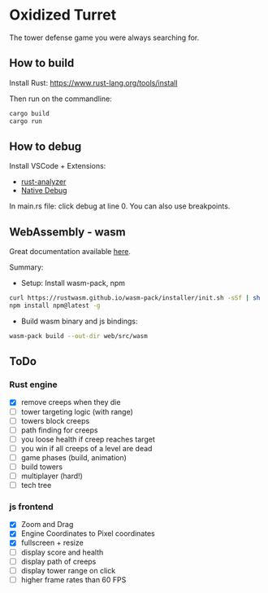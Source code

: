 # Oxidized Turret

The tower defense game you were always searching for.

## How to build

Install Rust: https://www.rust-lang.org/tools/install

Then run on the commandline:
```bash
cargo build
cargo run
```

## How to debug

Install VSCode + Extensions:
- [rust-analyzer](https://marketplace.visualstudio.com/items?itemName=rust-lang.rust-analyzer)
- [Native Debug](https://marketplace.visualstudio.com/items?itemName=webfreak.debug)

In main.rs file: click debug at line 0. You can also use breakpoints.

## WebAssembly - wasm

Great documentation available [here](https://rustwasm.github.io/docs/book/game-of-life/introduction.html).

Summary:
- Setup: Install wasm-pack, npm
```bash
curl https://rustwasm.github.io/wasm-pack/installer/init.sh -sSf | sh
npm install npm@latest -g
```
- Build wasm binary and js bindings:
```bash
wasm-pack build --out-dir web/src/wasm
```

## ToDo

### Rust engine

- [x] remove creeps when they die
- [ ] tower targeting logic (with range)
- [ ] towers block creeps
- [ ] path finding for creeps
- [ ] you loose health if creep reaches target
- [ ] you win if all creeps of a level are dead
- [ ] game phases (build, animation)
- [ ] build towers
- [ ] multiplayer (hard!)
- [ ] tech tree

### js frontend

- [x] Zoom and Drag
- [x] Engine Coordinates to Pixel coordinates
- [x] fullscreen + resize
- [ ] display score and health
- [ ] display path of creeps
- [ ] display tower range on click
- [ ] higher frame rates than 60 FPS
